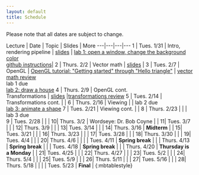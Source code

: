 ```yaml
---
layout: default
title: Schedule
---
```


Please note that all dates are subject to change.

Lecture | Date | Topic | Slides | More
---|---|---|---
1 | Tues. 1/31 | Intro, rendering pipeline | [slides](https://drive.google.com/open?id=0B-t5ghDb_TCqdVJfXzZDYjNkTjQ) | [lab 1: open a window, change the background color](https://classroom.github.com/assignment-invitations/edd15de6d670a75c12c2870611680506)<br> [github instructions](submissions.html)|
2 | Thurs. 2/2  | Vector math | [slides](https://drive.google.com/open?id=0B-t5ghDb_TCqcHE3WmxQNUlGN00) | 
3 | Tues. 2/7 | OpenGL | [OpenGL tutorial: "Getting started" through "Hello triangle"](https://www.learnopengl.com) | [vector math review](materials/vector_math_review.pdf)<br>lab 1 due<br>[lab 2: draw a house](https://classroom.github.com/assignment-invitations/6ec0bb99bed4468c83704f40e5bac6a2)
4	|	Thurs. 2/9	|	OpenGL cont.<br>Transformations |	[slides](https://drive.google.com/open?id=0B-t5ghDb_TCqLWNILTVFUXJ0aFE)  |[transformations review](https://drive.google.com/open?id=0B-t5ghDb_TCqazlCNjFWWFF3Um8)
5	|	Tues. 2/14	|	Transformations cont. |	| 
6	|	Thurs. 2/16	|	Viewing |	| lab 2 due<br>[lab 3: animate a shape](https://classroom.github.com/assignment-invitations/9f20913a29d748e4cad988c171ecee07)
7	|	Tues. 2/21	|	Viewing cont. |	|
8	| Thurs. 2/23	|	|	| lab 3 due<br>
9	|	Tues. 2/28	|	|	|
10|	Thurs. 3/2	|	Wordseye: Dr. Bob Coyne |	|
11|	Tues. 3/7		|	|	|
12|	Thurs. 3/9	|	|	|
13| Tues. 3/14	|	|	|
14| Thurs. 3/16 |	__Midterm__ |	|
15| Tues. 3/21 	| | |
16|	Thurs. 3/23	| | |
17| Tues. 3/28	| | |
18| Thurs. 3/30	| | |
19| Tues. 4/4		| | |
20| Thurs. 4/6	| | |
	| Tues. 4/11  | __Spring break__ | |
	| Thurs. 4/13  | __Spring break__ | |
	| Tues. 4/18  | __Spring break__ | |
	|	Thurs. 4/20	| __Thursday is a Monday__ | |
21| Tues. 4/25  | | |
22| Thurs. 4/27	| | |
23| Tues. 5/2		| | |
24| Thurs. 5/4	| | |
25| Tues. 5/9		| | |
26| Thurs. 5/11	| | |
27| Tues. 5/16	| | |
28| Thurs. 5/18	| | |
  | Tues. 5/23 | __Final__ |
{:mbtablestyle}
